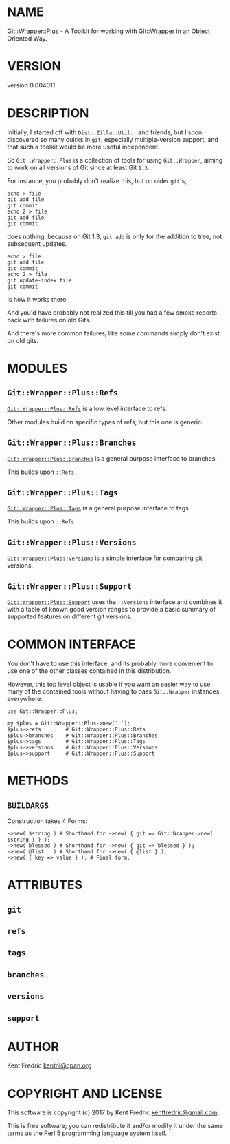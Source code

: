 # NAME

Git::Wrapper::Plus - A Toolkit for working with Git::Wrapper in an Object Oriented Way.

# VERSION

version 0.004011

# DESCRIPTION

Initially, I started off with `Dist::Zilla::Util::` and friends, but I soon discovered so many quirks
in `git`, especially multiple-version support, and that such a toolkit would be more useful independent.

So `Git::Wrapper::Plus` is a collection of tools for using `Git::Wrapper`, aiming to work on all versions of Git since at least
Git `1.3`.

For instance, you probably don't realize this, but on older `git`'s,

    echo > file
    git add file
    git commit
    echo 2 > file
    git add file
    git commit

does nothing, because on Git 1.3, `git add` is only for the addition to tree, not subsequent updates.

    echo > file
    git add file
    git commit
    echo 2 > file
    git update-index file
    git commit

Is how it works there.

And you'd have probably not realized this till you had a few smoke reports back with failures on old Gits.

And there's more common failures, like some commands simply don't exist on old gits.

# MODULES

## `Git::Wrapper::Plus::Refs`

[`Git::Wrapper::Plus::Refs`](https://metacpan.org/pod/Git::Wrapper::Plus::Refs) is a low level interface to refs.

Other modules build on specific types of refs, but this one is generic.

## `Git::Wrapper::Plus::Branches`

[`Git::Wrapper::Plus::Branches`](https://metacpan.org/pod/Git::Wrapper::Plus::Branches) is a general purpose interface to branches.

This builds upon `::Refs`

## `Git::Wrapper::Plus::Tags`

[`Git::Wrapper::Plus::Tags`](https://metacpan.org/pod/Git::Wrapper::Plus::Tags) is a general purpose interface to tags.

This builds upon `::Refs`

## `Git::Wrapper::Plus::Versions`

[`Git::Wrapper::Plus::Versions`](https://metacpan.org/pod/Git::Wrapper::Plus::Versions) is a simple interface for comparing git versions.

## `Git::Wrapper::Plus::Support`

[`Git::Wrapper::Plus::Support`](https://metacpan.org/pod/Git::Wrapper::Plus::Support) uses the `::Versions` interface and combines it with a table
of known good version ranges to provide a basic summary of supported features on different git versions.

# COMMON INTERFACE

You don't have to use this interface, and its probably more convenient
to use one of the other classes contained in this distribution.

However, this top level object is usable if you want an easier way to use many
of the contained tools without having to pass `Git::Wrapper` instances everywhere.

    use Git::Wrapper::Plus;

    my $plus = Git::Wrapper::Plus->new('.');
    $plus->refs        # Git::Wrapper::Plus::Refs
    $plus->branches    # Git::Wrapper::Plus::Branches
    $plus->tags        # Git::Wrapper::Plus::Tags
    $plus->versions    # Git::Wrapper::Plus::Versions
    $plus->support     # Git::Wrapper::Plus::Support

# METHODS

## `BUILDARGS`

Construction takes 4 Forms:

    ->new( $string ) # Shorthand for ->new( { git => Git::Wrapper->new( $string ) } );
    ->new( blessed ) # Shorthand for ->new( { git => blessed } );
    ->new( @list   ) # Shorthand for ->new( { @list } );
    ->new( { key => value } ); # Final form.

# ATTRIBUTES

## `git`

## `refs`

## `tags`

## `branches`

## `versions`

## `support`

# AUTHOR

Kent Fredric <kentnl@cpan.org>

# COPYRIGHT AND LICENSE

This software is copyright (c) 2017 by Kent Fredric <kentfredric@gmail.com>.

This is free software; you can redistribute it and/or modify it under
the same terms as the Perl 5 programming language system itself.
